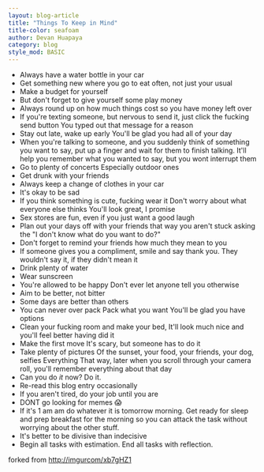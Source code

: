 ```yaml
---
layout: blog-article
title: "Things To Keep in Mind"
title-color: seafoam
author: Devan Huapaya
category: blog
style_mod: BASIC
---
```


* Always have a water bottle in your car
* Get something new where you go to eat often, not just your usual
* Make a budget for yourself
* But don't forget to give yourself some play money
* Always round up on how much things cost so you have money left over
* If you're texting someone, but nervous to send it, just click the fucking send button You typed out that message for a reason
* Stay out late, wake up early You'll be glad you had all of your day
* When you're talking to someone, and you suddenly think of something you want to say, put up a finger and wait for them to finish talking. It'll help you remember what you wanted to say, but you wont interrupt them
* Go to plenty of concerts Especially outdoor ones
* Get drunk with your friends
* Always keep a change of clothes in your car
* It's okay to be sad
* If you think something is cute, fucking wear it Don't worry about what everyone else thinks You'll look great, I promise
* Sex stores are fun, even if you just want a good laugh
* Plan out your days off with your friends that way you aren't stuck asking the "I don't know what do you want to do?"
* Don't forget to remind your friends how much they mean to you
* If someone gives you a compliment, smile and say thank you. They wouldn't say it, if they didn't mean it
* Drink plenty of water
* Wear sunscreen
* You're allowed to be happy Don't ever let anyone tell you otherwise
* Aim to be better, not bitter
* Some days are better than others
* You can never over pack Pack what you want You'll be glad you have options
* Clean your fucking room and make your bed, It'll look much nice and you'll feel better having did it
* Make the first move It's scary, but someone has to do it
* Take plenty of pictures Of the sunset, your food, your friends, your dog, selfies Everything That way, later when you scroll through your camera roll, you'll remember everything about that day
* Can you do <i>it</i> now? Do it.
* Re-read this blog entry occasionally
* If you aren't tired, do your job until you are
* DONT go looking for memes 😱
* If it's 1 am am do whatever it is tomorrow morning. Get ready for sleep and prep breakfast for the morning so you can attack the task without worrying about the other stuff.
* It's better to be divisive than indecisive
* Begin all tasks with estimation. End all tasks with reflection.


forked from [http://imgurcom/xb7gHZ1](http://imgurcom/xb7gHZ1)
